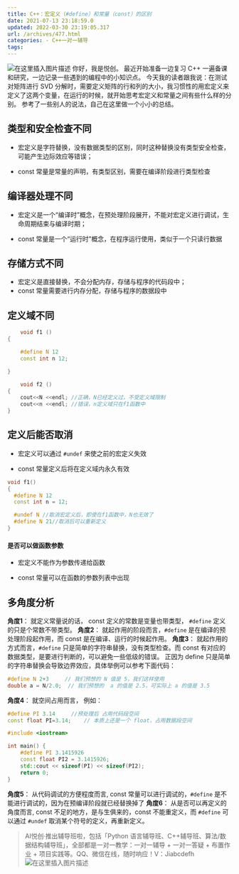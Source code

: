 ```yaml
---
title: C++：宏定义（#define）和常量（const）的区别
date: 2021-07-13 23:18:59.0
updated: 2022-03-30 23:19:05.317
url: /archives/477.html
categories: - C++一对一辅导
tags: 
---
```




![在这里插入图片描述](https://img-blog.csdnimg.cn/20210713232517861.png?x-oss-process=image/watermark,type_ZmFuZ3poZW5naGVpdGk,shadow_10,text_aHR0cHM6Ly9ibG9nLmNzZG4ubmV0L3FxXzMzMjU0NzY2,size_16,color_FFFFFF,t_70) 你好，我是悦创。 最近开始准备一边复习 C++ 一遍备课和研究，一边记录一些遇到的编程中的小知识点。 今天我的读者跟我说：在测试对矩阵进行 SVD 分解时，需要定义矩阵的行和列的大小，我习惯性的用宏定义来定义了这两个变量，在运行的时候，就开始思考宏定义和常量之间有些什么样的分别。 参考了一些别人的说法，自己在这里做一个小小的总结。

## 类型和安全检查不同

*   宏定义是字符替换，没有数据类型的区别，同时这种替换没有类型安全检查，可能产生边际效应等错误；
    
*   const 常量是常量的声明，有类型区别，需要在编译阶段进行类型检查
    

## 编译器处理不同

*   宏定义是一个“编译时”概念，在预处理阶段展开，不能对宏定义进行调试，生命周期结束与编译时期；
    
*   const 常量是一个“运行时”概念，在程序运行使用，类似于一个只读行数据
    

## 存储方式不同

*   宏定义是直接替换，不会分配内存，存储与程序的代码段中；
*   const 常量需要进行内存分配，存储与程序的数据段中

## 定义域不同

```cpp
    void f1 ()
{

    #define N 12
    const int n 12;

}

    void f2 ()
{
    cout<<N <<endl; //正确，N已经定义过，不受定义域限制
    cout<<n <<endl; //错误，n定义域只在f1函数中
}
```

## 定义后能否取消

*   宏定义可以通过 `#undef` 来使之前的宏定义失效
    
*   const 常量定义后将在定义域内永久有效
    

```cpp
void f1()
{
  #define N 12
  const int n = 12;

  #undef N //取消宏定义后，即使在f1函数中，N也无效了
  #define N 21//取消后可以重新定义
}
```

#### 是否可以做函数参数

*   宏定义不能作为参数传递给函数
    
*   const 常量可以在函数的参数列表中出现
    

## 多角度分析

**角度1**： 就定义常量说的话， const 定义的常数是变量也带类型， `#define` 定义的只是个常数不带类型。 **角度2**： 就起作用的阶段而言，`#define` 是在编译的预处理阶段起作用，而 const 是在编译、运行的时候起作用。 **角度3**： 就起作用的方式而言，`#define` 只是简单的字符串替换，没有类型检查。而 const 有对应的数据类型，是要进行判断的，可以避免一些低级的错误。 正因为 define 只是简单的字符串替换会导致边界效应，具体举例可以参考下面代码：

```cpp
#define N 2+3     // 我们预想的 N 值是 5，我们这样使用 
double a = N/2.0;  // 我们预想的  a 的值是 2.5，可实际上 a 的值是 3.5
```

**角度4**： 就空间占用而言， 例如：

```cpp
#define PI 3.14     //预处理后 占用代码段空间
const float PI=3.14;    // 本质上还是一个 float，占用数据段空间
```

```cpp
#include <iostream>

int main() {
    #define PI 3.1415926
    const float PI2 = 3.1415926;
    std::cout << sizeof(PI) << sizeof(PI2);
    return 0;
}
```

**角度5**： 从代码调试的方便程度而言, const 常量可以进行调试的，`#define` 是不能进行调试的，因为在预编译阶段就已经替换掉了 **角度6**： 从是否可以再定义的角度而言, const 不足的地方，是与生俱来的，const 不能重定义，而 `#define` 可以通过 `#undef` 取消某个符号的定义，再重新定义。

> AI悦创·推出辅导班啦，包括「Python 语言辅导班、C++辅导班、算法/数据结构辅导班」，全部都是一对一教学：一对一辅导 + 一对一答疑 + 布置作业 + 项目实践等。QQ、微信在线，随时响应！V：Jiabcdefh ![在这里插入图片描述](https://img-blog.csdnimg.cn/20210713231810701.png)
